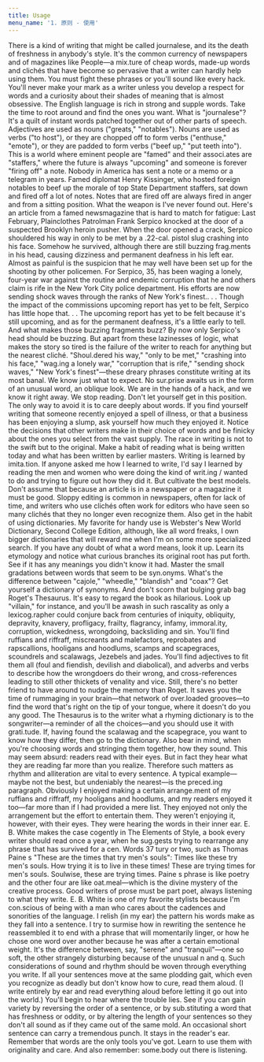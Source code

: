 ```yaml
---
title: Usage
menu_name: '1. 原则 - 使用'
---
```


There is a kind of writing that might be called journalese, and its the death of freshness in anybody's style. It's the common currency of newspapers and of magazines like People—a mix.ture of cheap words, made-up words and clichés that have become so pervasive that a writer can hardly help using them. You must fight these phrases or you'll sound like every hack. You'll never make your mark as a writer unless you develop a respect for words and a curiosity about their shades of meaning that is almost obsessive. The English language is rich in strong and supple words. Take the time to root around and find the ones you want.
What is "journalese"? It's a quilt of instant words patched together out of other parts of speech. Adjectives are used as nouns ("greats," "notables"). Nouns are used as verbs ("to host"), or they are chopped off to form verbs ("enthuse," "emote"), or they are padded to form verbs ("beef up," "put teeth into"). This is a world where eminent people are "famed" and their associ.ates are "staffers," where the future is always "upcoming" and
someone is forever "firing off" a note. Nobody in America has sent a note or a memo or a telegram in years. Famed diplomat Henry Kissinger, who hosted foreign notables to beef up the morale of top State Department staffers, sat down and fired off a lot of notes. Notes that are fired off are always fired in anger and from a sitting position. What the weapon is I've never found out.
Here's an article from a famed newsmagazine that is hard to match for fatigue:
Last February, Plainclothes Patrolman Frank Serpico knocked at the door of a suspected Brooklyn heroin pusher. When the door opened a crack, Serpico shouldered his way in only to be met by a .22-cal. pistol slug crashing into his face. Somehow he survived, although there are still buzzing frag.ments in his head, causing dizziness and permanent deafness in his left ear. Almost as painful is the suspicion that he may well have been set up for the shooting by other policemen. For Serpico, 35, has been waging a lonely, four-year war against the routine and endemic corruption that he and others claim is rife in the New York City police department. His efforts are now sending shock waves through the ranks of New York's finest.. . . Though the impact of the commissions upcoming report has yet to be felt, Serpico has little hope that. . .
The upcoming report has yet to be felt because it's still upcoming, and as for the permanent deafness, it's a little early to tell. And what makes those buzzing fragments buzz? By now only Serpico's head should be buzzing. But apart from these lazinesses of logic, what makes the story so tired is the failure of the writer to reach for anything but the nearest cliché. "Shoul.dered his way," "only to be met," "crashing into his face," "wag.ing a lonely war," "corruption that is rife," "sending shock
waves," "New York's finest"—these dreary phrases constitute writing at its most banal. We know just what to expect. No sur.prise awaits us in the form of an unusual word, an oblique look. We are in the hands of a hack, and we know it right away. We stop reading.
Don't let yourself get in this position. The only way to avoid it is to care deeply about words. If you find yourself writing that someone recently enjoyed a spell of illness, or that a business has been enjoying a slump, ask yourself how much they enjoyed it. Notice the decisions that other writers make in their choice of words and be finicky about the ones you select from the vast supply. The race in writing is not to the swift but to the original.
Make a habit of reading what is being written today and what has been written by earlier masters. Writing is learned by imita.tion. If anyone asked me how I learned to write, I'd say I learned by reading the men and women who were doing the kind of writ.ing / wanted to do and trying to figure out how they did it. But cultivate the best models. Don't assume that because an article is in a newspaper or a magazine it must be good. Sloppy editing is common in newspapers, often for lack of time, and writers who use clichés often work for editors who have seen so many clichés that they no longer even recognize them.
Also get in the habit of using dictionaries. My favorite for handy use is Webster's New World Dictionary, Second College Edition, although, like all word freaks, I own bigger dictionaries that will reward me when I'm on some more specialized search. If you have any doubt of what a word means, look it up. Learn its etymology and notice what curious branches its original root has put forth. See if it has any meanings you didn't know it had. Master the small gradations between words that seem to be syn.onyms. What's the difference between "cajole," "wheedle," "blandish" and "coax"? Get yourself a dictionary of synonyms.
And don't scorn that bulging grab bag Roget's Thesaurus. It's easy to regard the book as hilarious. Look up "villain," for instance, and you'll be awash in such rascality as only a lexicog.rapher could conjure back from centuries of iniquity, obliquity, depravity, knavery, profligacy, frailty, flagrancy, infamy, immoral.ity, corruption, wickedness, wrongdoing, backsliding and sin. You'll find ruffians and riffraff, miscreants and malefactors, reprobates and rapscallions, hooligans and hoodlums, scamps and scapegraces, scoundrels and scalawags, Jezebels and jades. You'll find adjectives to fit them all (foul and fiendish, devilish and diabolical), and adverbs and verbs to describe how the wrongdoers do their wrong, and cross-references leading to still other thickets of venality and vice. Still, there's no better friend to have around to nudge the memory than Roget. It saves you the time of rummaging in your brain—that network of over.loaded grooves—to find the word that's right on the tip of your tongue, where it doesn't do you any good. The Thesaurus is to the writer what a rhyming dictionary is to the songwriter—a reminder of all the choices—and you should use it with grati.tude. If, having found the scalawag and the scapegrace, you want to know how they differ, then go to the dictionary.
Also bear in mind, when you're choosing words and stringing them together, how they sound. This may seem absurd: readers read with their eyes. But in fact they hear what they are reading far more than you realize. Therefore such matters as rhythm and alliteration are vital to every sentence. A typical example— maybe not the best, but undeniably the nearest—is the preced.ing paragraph. Obviously I enjoyed making a certain arrange.ment of my ruffians and riffraff, my hooligans and hoodlums, and my readers enjoyed it too—far more than if I had provided a mere list. They enjoyed not only the arrangement but the effort to entertain them. They weren't enjoying it, however, with their eyes. They were hearing the words in their inner ear.
E. B. White makes the case cogently in The Elements of Style, a book every writer should read once a year, when he sug.gests trying to rearrange any phrase that has survived for a cen.
Words 37
tury or two, such as Thomas Paine s "These are the times that try men's souls":
Times like these try men's souls.
How trying it is to live in these times!
These are trying times for men's souls.
Soulwise, these are trying times.
Paine s phrase is like poetry and the other four are like oat.meal—which is the divine mystery of the creative process. Good writers of prose must be part poet, always listening to what they write. E. B. White is one of my favorite stylists because I'm con.scious of being with a man who cares about the cadences and sonorities of the language. I relish (in my ear) the pattern his words make as they fall into a sentence. I try to surmise how in rewriting the sentence he reassembled it to end with a phrase that will momentarily linger, or how he chose one word over another because he was after a certain emotional weight. It's the difference between, say, "serene" and "tranquil"—one so soft, the other strangely disturbing because of the unusual n and q.
Such considerations of sound and rhythm should be woven through everything you write. If all your sentences move at the same plodding gait, which even you recognize as deadly but don't know how to cure, read them aloud. (I write entirely by ear and read everything aloud before letting it go out into the world.) You'll begin to hear where the trouble lies. See if you can gain variety by reversing the order of a sentence, or by sub.stituting a word that has freshness or oddity, or by altering the length of your sentences so they don't all sound as if they came out of the same mold. An occasional short sentence can carry a tremendous punch. It stays in the reader's ear.
Remember that words are the only tools you've got. Learn to use them with originality and care. And also remember: some.body out there is listening.